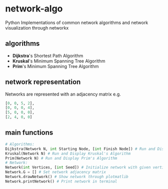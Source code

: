 # network-algo
Python Implementations of common network algorithms and network visualization through networkx

## algorithms
- **Dijkstra**'s Shortest Path Algorithm
- **Kruskal**'s Minimum Spanning Tree Algorithm
- **Prim**'s Minimum Spanning Tree Algorithm

## network representation
Networks are represented with an adjacency matrix
e.g.
```py
[0, 0, 5, 2],
[0, 0, 0, 4],
[5, 0, 0, 0],
[2, 4, 0, 0]
```

## main functions
```py
# Algorithms:
Dijkstra(Network N, int Starting Node, [int Finish Node]) # Run and Display Dijkstra's Algorithm
Kruskal(Network N) # Run and Display Kruskal's Algorithm
Prim(Network N) # Run and Display Prim's Algorithm
# Network:
Network(int Vertices, [int Seed]) # Initialize network with given vertices number
Network.G = [] # Set network adjacency matrix
Network.drawNetwork() # Show network through plotmatlib
Network.printNetwork() # Print network in terminal
```

